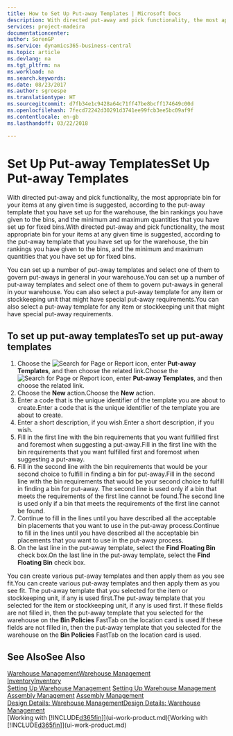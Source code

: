 ```yaml
---
title: How to Set Up Put-away Templates | Microsoft Docs
description: With directed put-away and pick functionality, the most appropriate bin for your items at any given time is suggested, according to the put-away template that you have set up for the warehouse, the bin rankings you have given to the bins, and the minimum and maximum quantities that you have set up for fixed bins.
services: project-madeira
documentationcenter: 
author: SorenGP
ms.service: dynamics365-business-central
ms.topic: article
ms.devlang: na
ms.tgt_pltfrm: na
ms.workload: na
ms.search.keywords: 
ms.date: 08/23/2017
ms.author: sgroespe
ms.translationtype: HT
ms.sourcegitcommit: d7fb34e1c9428a64c71ff47be8bcff174649c00d
ms.openlocfilehash: 7fecd72242d30291d3741ee99fcb3ee5bc09af9f
ms.contentlocale: en-gb
ms.lasthandoff: 03/22/2018

---
```

# <a name="set-up-put-away-templates"></a><span data-ttu-id="77587-103">Set Up Put-away Templates</span><span class="sxs-lookup"><span data-stu-id="77587-103">Set Up Put-away Templates</span></span>
<span data-ttu-id="77587-104">With directed put-away and pick functionality, the most appropriate bin for your items at any given time is suggested, according to the put-away template that you have set up for the warehouse, the bin rankings you have given to the bins, and the minimum and maximum quantities that you have set up for fixed bins.</span><span class="sxs-lookup"><span data-stu-id="77587-104">With directed put-away and pick functionality, the most appropriate bin for your items at any given time is suggested, according to the put-away template that you have set up for the warehouse, the bin rankings you have given to the bins, and the minimum and maximum quantities that you have set up for fixed bins.</span></span>  

<span data-ttu-id="77587-105">You can set up a number of put-away templates and select one of them to govern put-aways in general in your warehouse.</span><span class="sxs-lookup"><span data-stu-id="77587-105">You can set up a number of put-away templates and select one of them to govern put-aways in general in your warehouse.</span></span> <span data-ttu-id="77587-106">You can also select a put-away template for any item or stockkeeping unit that might have special put-away requirements.</span><span class="sxs-lookup"><span data-stu-id="77587-106">You can also select a put-away template for any item or stockkeeping unit that might have special put-away requirements.</span></span>  

## <a name="to-set-up-put-away-templates"></a><span data-ttu-id="77587-107">To set up put-away templates</span><span class="sxs-lookup"><span data-stu-id="77587-107">To set up put-away templates</span></span>  
1.  <span data-ttu-id="77587-108">Choose the ![Search for Page or Report](media/ui-search/search_small.png "Search for Page or Report icon") icon, enter **Put-away Templates**, and then choose the related link.</span><span class="sxs-lookup"><span data-stu-id="77587-108">Choose the ![Search for Page or Report](media/ui-search/search_small.png "Search for Page or Report icon") icon, enter **Put-away Templates**, and then choose the related link.</span></span>  
2.  <span data-ttu-id="77587-109">Choose the **New** action.</span><span class="sxs-lookup"><span data-stu-id="77587-109">Choose the **New** action.</span></span>  
3.  <span data-ttu-id="77587-110">Enter a code that is the unique identifier of the template you are about to create.</span><span class="sxs-lookup"><span data-stu-id="77587-110">Enter a code that is the unique identifier of the template you are about to create.</span></span>  
4.  <span data-ttu-id="77587-111">Enter a short description, if you wish.</span><span class="sxs-lookup"><span data-stu-id="77587-111">Enter a short description, if you wish.</span></span>  
5.  <span data-ttu-id="77587-112">Fill in the first line with the bin requirements that you want fulfilled first and foremost when suggesting a put-away.</span><span class="sxs-lookup"><span data-stu-id="77587-112">Fill in the first line with the bin requirements that you want fulfilled first and foremost when suggesting a put-away.</span></span>  
6.  <span data-ttu-id="77587-113">Fill in the second line with the bin requirements that would be your second choice to fulfill in finding a bin for put-away.</span><span class="sxs-lookup"><span data-stu-id="77587-113">Fill in the second line with the bin requirements that would be your second choice to fulfill in finding a bin for put-away.</span></span> <span data-ttu-id="77587-114">The second line is used only if a bin that meets the requirements of the first line cannot be found.</span><span class="sxs-lookup"><span data-stu-id="77587-114">The second line is used only if a bin that meets the requirements of the first line cannot be found.</span></span>  
7.  <span data-ttu-id="77587-115">Continue to fill in the lines until you have described all the acceptable bin placements that you want to use in the put-away process.</span><span class="sxs-lookup"><span data-stu-id="77587-115">Continue to fill in the lines until you have described all the acceptable bin placements that you want to use in the put-away process.</span></span>  
8.  <span data-ttu-id="77587-116">On the last line in the put-away template, select the **Find Floating Bin** check box.</span><span class="sxs-lookup"><span data-stu-id="77587-116">On the last line in the put-away template, select the **Find Floating Bin** check box.</span></span>  

<span data-ttu-id="77587-117">You can create various put-away templates and then apply them as you see fit.</span><span class="sxs-lookup"><span data-stu-id="77587-117">You can create various put-away templates and then apply them as you see fit.</span></span> <span data-ttu-id="77587-118">The put-away template that you selected for the item or stockkeeping unit, if any is used first.</span><span class="sxs-lookup"><span data-stu-id="77587-118">The put-away template that you selected for the item or stockkeeping unit, if any is used first.</span></span> <span data-ttu-id="77587-119">If these fields are not filled in, then the put-away template that you selected for the warehouse on the **Bin Policies** FastTab on the location card is used.</span><span class="sxs-lookup"><span data-stu-id="77587-119">If these fields are not filled in, then the put-away template that you selected for the warehouse on the **Bin Policies** FastTab on the location card is used.</span></span>  

## <a name="see-also"></a><span data-ttu-id="77587-120">See Also</span><span class="sxs-lookup"><span data-stu-id="77587-120">See Also</span></span>  
[<span data-ttu-id="77587-121">Warehouse Management</span><span class="sxs-lookup"><span data-stu-id="77587-121">Warehouse Management</span></span>](warehouse-manage-warehouse.md)  
[<span data-ttu-id="77587-122">Inventory</span><span class="sxs-lookup"><span data-stu-id="77587-122">Inventory</span></span>](inventory-manage-inventory.md)  
<span data-ttu-id="77587-123">[Setting Up Warehouse Management](warehouse-setup-warehouse.md)   </span><span class="sxs-lookup"><span data-stu-id="77587-123">[Setting Up Warehouse Management](warehouse-setup-warehouse.md)   </span></span>  
<span data-ttu-id="77587-124">[Assembly Management](assembly-assemble-items.md)  </span><span class="sxs-lookup"><span data-stu-id="77587-124">[Assembly Management](assembly-assemble-items.md)  </span></span>  
[<span data-ttu-id="77587-125">Design Details: Warehouse Management</span><span class="sxs-lookup"><span data-stu-id="77587-125">Design Details: Warehouse Management</span></span>](design-details-warehouse-management.md)  
<span data-ttu-id="77587-126">[Working with [!INCLUDE[d365fin](includes/d365fin_md.md)]](ui-work-product.md)</span><span class="sxs-lookup"><span data-stu-id="77587-126">[Working with [!INCLUDE[d365fin](includes/d365fin_md.md)]](ui-work-product.md)</span></span>

